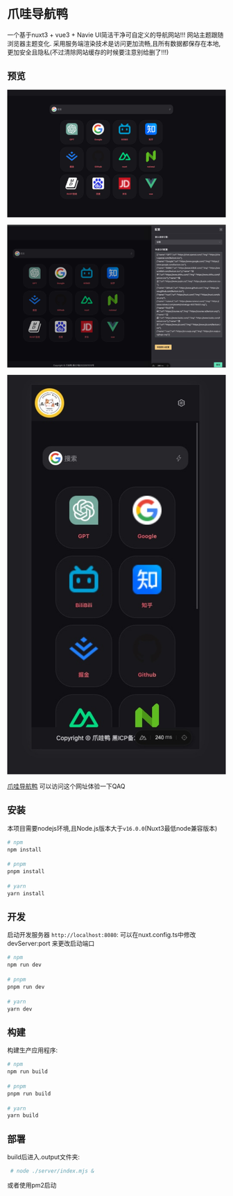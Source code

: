 # 爪哇导航鸭

一个基于nuxt3 + vue3 + Navie UI简洁干净可自定义的导航网站!!!
网站主题跟随浏览器主题变化.
采用服务端渲染技术是访问更加流畅,且所有数据都保存在本地,更加安全且隐私(不过清除网站缓存的时候要注意别给删了!!!)

## 预览
![](https://github.com/daoying0117/SiteNavigationDuck/blob/master/public/img/16914863037227.jpg)

![](https://github.com/daoying0117/SiteNavigationDuck/blob/master/public/img/16914863283244.jpg)

![](https://github.com/daoying0117/SiteNavigationDuck/blob/master/public/img/16914863478166.jpg)

[爪哇导航鸭](https://www.zyp.ink)
可以访问这个网址体验一下QAQ
## 安装
本项目需要nodejs环境,且Node.js版本大于`v16.0.0`(Nuxt3最低node兼容版本)

```bash
# npm
npm install

# pnpm
pnpm install

# yarn
yarn install
```

## 开发

启动开发服务器 `http://localhost:8080`:
可以在nuxt.config.ts中修改devServer:port 来更改启动端口

```bash
# npm
npm run dev

# pnpm
pnpm run dev

# yarn
yarn dev
```

## 构建

构建生产应用程序:

```bash
# npm
npm run build

# pnpm
pnpm run build

# yarn
yarn build
```

## 部署
build后进入.output文件夹:
```bash
 # node ./server/index.mjs &
```
或者使用pm2启动
